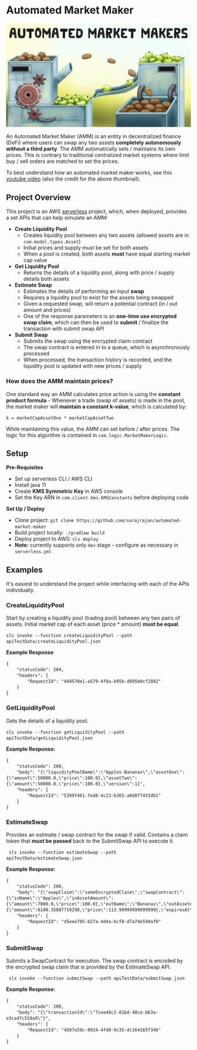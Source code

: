 # Automated Market Maker

![Alt text](images/readme.jpg?raw=true "Title")

An Automated Market Maker (AMM) is an entity in decentralized finance (DeFi) where users can swap any two assets
**completely autonomously without a third party**. The AMM automatically sets / maintains its own prices. This is contrary
to traditional centralized market systems where limit buy / sell orders are matched to set the prices.

To best understand how an automated market maker works, see this [youtube video](https://www.youtube.com/watch?v=1PbZMudPP5E) (also
the credit for the above thumbnail). 

## Project Overview
This project is an AWS [serverless](https://www.serverless.com/framework/docs) project, which, when deployed, provides
a set APIs that can help simulate an AMM:

* **Create Liquidity Pool**
  * Creates liquidity pool between any two assets (allowed assets are in `com.model.types.Asset`)
  * Initial prices and supply must be set for both assets
  * When a pool is created, both assets **must** have equal starting market cap value
* **Get Liquidity Pool**
  * Returns the details of a liquidity pool, along with price / supply details both assets
* **Estimate Swap**
  * Estimates the details of performing an input **swap**
  * Requires a liquidity pool to exist for the assets being swapped
  * Given a requested swap, will return a potential contract (in / out amount and prices)
  * One of the response parameters is an **one-time use encrypted swap claim**, which can then be used to **submit** / finalize the
    transaction with submit swap API
* **Submit Swap**
  * Submits the swap using the encrypted claim contract
  * The swap contract is entered in to a queue, which is asynchronously processed
  * When processed, the transaction history is recorded, and the liquidity pool is updated with new prices / supply

### How does the AMM maintain prices?
One standard way an AMM calculates price action is using the **constant product formula** - Whenever a
trade (swap of assets) is made in the pool, the market maker will **maintain a constant k-value**, which is calculated by:
```
k = marketCapAssetOne * marketCapAssetTwo
```
While maintaining this value, the AMM can set before / after prices. The logic for this algorithm is contained in `com.logic.MarketMakerLogic`.

## Setup
**Pre-Requisites**
* Set up serverless CLI / AWS CLI
* Install java 11
* Create **KMS Symmetric Key** in AWS console
* Set the Key ARN in `com.client.kms.KMSConstants` before deploying code

**Set Up / Deploy**
* Clone project: ```git clone https://github.com/surajrajan/automated-market-maker```
* Build project locally: ```./gradlew build```
* Deploy project to AWS: ```sls deploy```
* **Note:** currently supports only ```dev``` stage - configure as necessary in ```serverless.yml```

## Examples
It's easiest to understand the project while interfacing with each of the APIs individually.

### CreateLiquidityPool
Start by creating a liquidity pool (trading pool) between any two pairs of assets. Initial market cap of each asset
(price * amount) **must be equal**.

```
sls invoke --function createLiquidityPool --path apiTestData/createLiquidityPool.json
```

**Example Response**
```
{
    "statusCode": 204,
    "headers": {
        "RequestId": "449570e1-a579-4f8a-b95b-d895b0cf2882"
    }
}
```

### GetLiquidityPool
Gets the details of a liquidity pool.
```
sls invoke --function getLiquidityPool --path apiTestData/getLiquidityPool.json
```

**Example Response:**
```
{
    "statusCode": 200,
    "body": "{\"liquidityPoolName\":\"Apples-Bananas\",\"assetOne\":{\"amount\":50000.0,\"price\":100.0},\"assetTwo\":{\"amount\":50000.0,\"price\":100.0},\"version\":1}",
    "headers": {
        "RequestId": "5399f461-fed8-4c23-b365-a0d8f7433db1"
    }
}
```

### EstimateSwap
Provides an estimate / swap contract for the swap if valid. Contains a claim token that **must be passed** back to the
SubmitSwap API to execute it.

```
 sls invoke --function estimateSwap --path apiTestData/estimateSwap.json
```

**Example Response:**
```
{
    "statusCode": 200,
    "body": "{\"swapClaim\":\"someEncryptedClaim\",\"swapContract\":{\"inName\":\"Apples\",\"inAssetAmount\":{\"amount\":7000.0,\"price\":100.0},\"outName\":\"Bananas\",\"outAssetAmount\":{\"amount\":6140.35087719298,\"price\":113.99999999999999},\"expiresAt\":1638784090002}}",
    "headers": {
        "RequestId": "d5eee705-b27a-4d4a-bcf8-d7a74e594af0"
    }
}
```

### SubmitSwap
Submits a SwapContract for execution. The swap contract is encoded by the encrypted swap claim that is provided by the
EstimateSwap API.

```
 sls invoke --function submitSwap --path apiTestData/submitSwap.json
```

**Example Response:**
```
{
    "statusCode": 200,
    "body": "{\"transactionId\":\"7cee48c2-81bd-48ce-b63a-e3ca47c558a9\"}",
    "headers": {
        "RequestId": "4587e59c-0924-4fd0-9c35-dc164165f346"
    }
}
```

